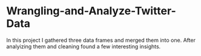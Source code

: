 # Wrangling-and-Analyze-Twitter-Data
In this project I gathered three data frames and merged them into one. After analyizing them and cleaning found a few interesting insights.

